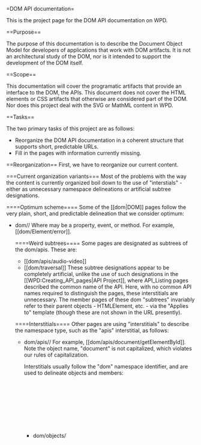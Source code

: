 =DOM API documentation=

This is the project page for the DOM API documentation on WPD.

==Purpose==

The purpose of this documentation is to describe the Document Object Model for developers of applications that work with DOM artifacts. It is not an architectural study of the DOM, nor is it intended to support the development of the DOM itself.

==Scope==

This documentation will cover the programatic artifacts that provide an interface to the DOM, the APIs. This document does not cover the HTML elements or CSS artifacts that otherwise are considered part of the DOM. Nor does this project deal with the SVG or MathML content in WPD.

==Tasks==

The two primary tasks of this project are as follows:
* Reorganize the DOM API documentation in a coherent structure that supports short, predictable URLs.
* Fill in the pages with information currently missing.

==Reorganization==
First, we have to reorganize our current content.

===Current organization variants===
Most of the problems with the way the content is currently organized boil down to the use of "interstials" - either as unnecessary namespace delineations or artificial subtree designations.

====Optimum scheme====
Some of the [[dom|DOM]] pages follow the very plain, short, and predictable delineation that we consider optimum:
* dom/<object>/<member>
Where <member> may be a property, event, or method. For example,  [[dom/Element/error]].

====Weird subtrees====
Some pages are designated as subtrees of the dom/apis. These are:
* [[dom/apis/audio-video]]
* [[dom/traversal]]
These subtree designations appear to be completely artificial, unlike the use of such designations in the [[WPD:Creating_API_pages|API Project]], where API_Listing pages described the common name of the API. Here, with no common API names required to distinguish the pages, these interstitials are unnecessary. The member pages of these dom "subtrees" invariably refer to their parent objects - HTMLElement, etc. - via the "Applies to" template (though these are not shown in the URL presently).

====Interstitials====
Other pages are using "interstitials" to describe the namespace type, such as the "apis" interstitial, as follows:
* dom/apis/<object>/<member>
For example, [[dom/apis/document/getElementById]]. Note the object name, "document" is not capitalized, which violates our rules of capitalization. 

Interstitials usually follow the "dom" namespace identifier, and are used to delineate objects and members:
* dom/objects/<object> 
* dom/events/<event>
* dom/methods/<method>
* dom/properties/<property>

For example [[dom/events/abort]] or [[dom/methods/moveTo]]. For members, these lack any description of the objects that encapsulate them in the URL, though the reference to the parent object is maintained in the content via the "Applies to" template.

Also, within named subtrees of the dom/apis, interstitials are used to distinguish methods, properties, and events. For example, [[dom/apis/audio-video/properties/type]].

In the [[WPD:Creating_API_pages|API Project]] we decided to eliminate these member interstitials as being unnecessary. We can follow the same reasoning for the DOM APIs.

Some pages have no interstitials at all.
* dom/<member>

For example, [[dom/gotpointercapture]].

====Inheritance not  in the URLs====
Inheritance is not described in the URLs of the pages. Most pages follow this organization:
* dom/<object>
For example, [[dom/HTMLTrackElement]] ''not'' [[dom/EventTarget/Node/Element/HTMLElement/HTMLTrackElement]]. This is a good thing. As you can see, describing the inheritance model would make the URLs unnecessarily long without providing any useful information to the user.

===Organization solution===

Proposed is the abolition of all "interstitials" and the assignment of all members to their encapsulating objects in the URLs. Even the "apis" interstitial is unnecessary (see below). To that, we would have the following first-tier designations.
* '''dom''' - a listing page with all DOM objects and their summaries.
* '''dom/events''' - for all of the events. 

Note that events logically belong under their event types (i.e. dom/PointerEvent/pointerdown or dom/Event/error). The events in dom/PointerEvent are described thus, and ideally we would want to describe all events this way - under their event types in the URLs. The trouble is, the event type is not always captured in the properties of the event page, so there is no automatic way to tell a script to follow that property when moving the page. Instead, we will have to manually update the event pages with the event type information, then later perform a move that assigns the event's URL according to that event type (i.e. dom/Event/error). Until then we'll just put all of the events under dom/events (except those rightfully organized under dom/PointerEvent), and add a field to the Event template to capture the event type (see [[http://project.webplatform.org/tmpl/issues/7 this bug]].

We also considered organizing events  under their targets (i.e. dom/Element/pointerdown), but found namespace collisions (dom/Element/error property collides with dom/Element/error event). Besides, events properly belong to event types, not targets, in the DOM.

Inheritance should not be described in the URL. Rather, all DOM objects, regardless of their "level" in the DOM, should reside on one level of the WPD URL structure. This provides for short URLs. So, we would have the following:
* dom/HTMLTrackElement (''not'' dom/EventTarget/Node/Element/HTMLElement/HTMLTrackElement)
* dom/Navigator
* dom/Window
* dom/Node
* dom/Document
* dom/Element
* dom/HTMLElement
* dom/HTMLMenuElement
etc.

Going further into the namespace, all members would be organized under their parent objects. To wit:
* current: [[dom/apis/document/getElementById]]            proposed: [[dom/Document/getElementById]]
* current: [[dom/traversal/methods/RangeException]]       proposed: [[dom/Element/RangeException]]

This follows the methodology in the [[WPD:Creating_API_pages|API Project]], except that API_Listing pages are not required to describe interstitials (other than the "dom" listing page), because there is no danger of namespace conflicts that would require the use of such interstitials.

An "apis" interstitial is unnecessary. The DOM itself includes CSS, CSSOM, HTML Elements, SVG, etc., and we have already broken out the content into these top-level buckets. We don't have "dom/css/cssom" or "dom/svg." We are designating this bucket as the "dom" to mean the objects and interfaces used to program against the DOM. That these are understood to be the APIs, using "apis" as an interstitial (as in "dom/apis") is redundant.

We propose to reorganize the DOM pages (estimated at roughly 1,129 pages) according to the guidelines above. Under these guidelines, all DOM pages would follow the URL structure, "dom/<object>/<member>" where <member> may be a property or method, or "dom/events/<event>."

===Reorganization procedure===

There are 1129 pages in the dom namespace.  
* 137 in a dom/<object>/<member> pattern already (which do not need to move)
* 119 in dom/events (which also do not need to move)
* 49 in dom/objects
* 77 in dom/apis
* 101 in dom/traversal
* 257 in dom/methods
* 336 in dom/properties 

This leaves 53 pages that don't fit into any of these categories. Also, there are an additional 20 or so pages that may belong in the dom namespace and which currently reside in the apis namespace.

The 137 pages that follow the dom/<object>/<member> pattern do not have to move. However, there are several PointerEvent events (for example [[dom/PointerEvent/pointerdown]], that need to have the '''Applies to''' field changed from "dom/PointerEvent" to "dom/Element". 

For the dom/objects pages, simply move dom/objects/* to dom/* - removing the "objects" interstitial.

For the dom/apis pages, most of these can be moved manually en-mass, for example [[dom/apis/audio-video/events/play]]. The rest, like [[dom/apis/document/getElementById]] can be moved manually one by one.

For the dom/traversal pages, most of these can be moved with the script because they have an '''Applies to''' field, for example [[dom/traversal/methods/cloneContents]]. The rest, like [[dom/traversal/NodeIterator]] can be moved manually. Luckily, there are no event pages under dom/traversal.

The rest, dom/methods and dom/properties will be moved with the following script.

Any remaining pages that don't get moved by the script can be moved manually.

====Script====

Apply the following process to the dom pages.

* If the page is of the API_Object_Method or API_Object_Property template type
** If the page's '''Applies to''' field is set (Method_applies_to= , Property_applies_to=)
*** If the '''Applies to''' location is valid (exists)
**** If there is no existing page in the location specified by the '''Applies to''' field, move the page under the location specified in that field
**** Else if there is an existing page in the location specified by the '''Applies to''' field, move the page under '''<Applies-to_field>/duplicates''' 
**** Else if there is an existing page in the location specified by '''<Applies-to_field>/duplicates''' move the page under '''<Applies-to_field>/duplicates/duplicates''' (and so on)
** For each page that links to this page
*** Update the link to point to the page's new location.
* Otherwise, leave the page where it is

==Amending the content==
We'll deal with this after we get reorganized. To be continued...

Need to identify the event type (i.e. KeyboardEvent) in the Event template, Overview table. ([http://project.webplatform.org/tmpl/issues/7 bug])